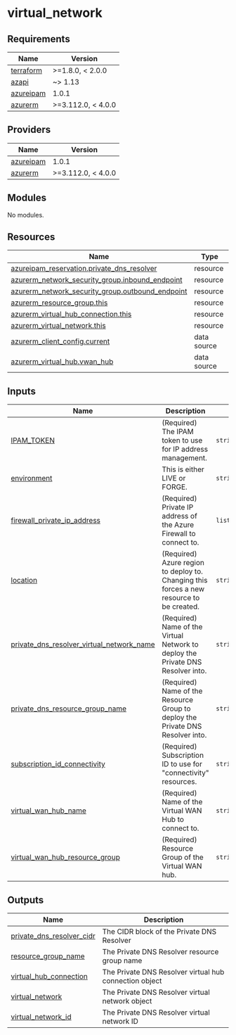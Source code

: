 # virtual_network

<!-- BEGINNING OF PRE-COMMIT-TERRAFORM DOCS HOOK -->
## Requirements

| Name | Version |
|------|---------|
| <a name="requirement_terraform"></a> [terraform](#requirement\_terraform) | >=1.8.0, < 2.0.0 |
| <a name="requirement_azapi"></a> [azapi](#requirement\_azapi) | ~> 1.13 |
| <a name="requirement_azureipam"></a> [azureipam](#requirement\_azureipam) | 1.0.1 |
| <a name="requirement_azurerm"></a> [azurerm](#requirement\_azurerm) | >=3.112.0, < 4.0.0 |

## Providers

| Name | Version |
|------|---------|
| <a name="provider_azureipam"></a> [azureipam](#provider\_azureipam) | 1.0.1 |
| <a name="provider_azurerm"></a> [azurerm](#provider\_azurerm) | >=3.112.0, < 4.0.0 |

## Modules

No modules.

## Resources

| Name | Type |
|------|------|
| [azureipam_reservation.private_dns_resolver](https://registry.terraform.io/providers/XtratusCloud/azureipam/1.0.1/docs/resources/reservation) | resource |
| [azurerm_network_security_group.inbound_endpoint](https://registry.terraform.io/providers/hashicorp/azurerm/latest/docs/resources/network_security_group) | resource |
| [azurerm_network_security_group.outbound_endpoint](https://registry.terraform.io/providers/hashicorp/azurerm/latest/docs/resources/network_security_group) | resource |
| [azurerm_resource_group.this](https://registry.terraform.io/providers/hashicorp/azurerm/latest/docs/resources/resource_group) | resource |
| [azurerm_virtual_hub_connection.this](https://registry.terraform.io/providers/hashicorp/azurerm/latest/docs/resources/virtual_hub_connection) | resource |
| [azurerm_virtual_network.this](https://registry.terraform.io/providers/hashicorp/azurerm/latest/docs/resources/virtual_network) | resource |
| [azurerm_client_config.current](https://registry.terraform.io/providers/hashicorp/azurerm/latest/docs/data-sources/client_config) | data source |
| [azurerm_virtual_hub.vwan_hub](https://registry.terraform.io/providers/hashicorp/azurerm/latest/docs/data-sources/virtual_hub) | data source |

## Inputs

| Name | Description | Type | Default | Required |
|------|-------------|------|---------|:--------:|
| <a name="input_IPAM_TOKEN"></a> [IPAM\_TOKEN](#input\_IPAM\_TOKEN) | (Required) The IPAM token to use for IP address management. | `string` | n/a | yes |
| <a name="input_environment"></a> [environment](#input\_environment) | This is either LIVE or FORGE. | `string` | n/a | yes |
| <a name="input_firewall_private_ip_address"></a> [firewall\_private\_ip\_address](#input\_firewall\_private\_ip\_address) | (Required) Private IP address of the Azure Firewall to connect to. | `list(string)` | n/a | yes |
| <a name="input_location"></a> [location](#input\_location) | (Required) Azure region to deploy to. Changing this forces a new resource to be created. | `string` | n/a | yes |
| <a name="input_private_dns_resolver_virtual_network_name"></a> [private\_dns\_resolver\_virtual\_network\_name](#input\_private\_dns\_resolver\_virtual\_network\_name) | (Required) Name of the Virtual Network to deploy the Private DNS Resolver into. | `string` | n/a | yes |
| <a name="input_private_dns_resource_group_name"></a> [private\_dns\_resource\_group\_name](#input\_private\_dns\_resource\_group\_name) | (Required) Name of the Resource Group to deploy the Private DNS Resolver into. | `string` | n/a | yes |
| <a name="input_subscription_id_connectivity"></a> [subscription\_id\_connectivity](#input\_subscription\_id\_connectivity) | (Required) Subscription ID to use for "connectivity" resources. | `string` | n/a | yes |
| <a name="input_virtual_wan_hub_name"></a> [virtual\_wan\_hub\_name](#input\_virtual\_wan\_hub\_name) | (Required) Name of the Virtual WAN Hub to connect to. | `string` | n/a | yes |
| <a name="input_virtual_wan_hub_resource_group"></a> [virtual\_wan\_hub\_resource\_group](#input\_virtual\_wan\_hub\_resource\_group) | (Required) Resource Group of the Virtual WAN hub. | `string` | n/a | yes |

## Outputs

| Name | Description |
|------|-------------|
| <a name="output_private_dns_resolver_cidr"></a> [private\_dns\_resolver\_cidr](#output\_private\_dns\_resolver\_cidr) | The CIDR block of the Private DNS Resolver |
| <a name="output_resource_group_name"></a> [resource\_group\_name](#output\_resource\_group\_name) | The Private DNS Resolver resource group name |
| <a name="output_virtual_hub_connection"></a> [virtual\_hub\_connection](#output\_virtual\_hub\_connection) | The Private DNS Resolver virtual hub connection object |
| <a name="output_virtual_network"></a> [virtual\_network](#output\_virtual\_network) | The Private DNS Resolver virtual network object |
| <a name="output_virtual_network_id"></a> [virtual\_network\_id](#output\_virtual\_network\_id) | The Private DNS Resolver virtual network ID |
<!-- END OF PRE-COMMIT-TERRAFORM DOCS HOOK -->

